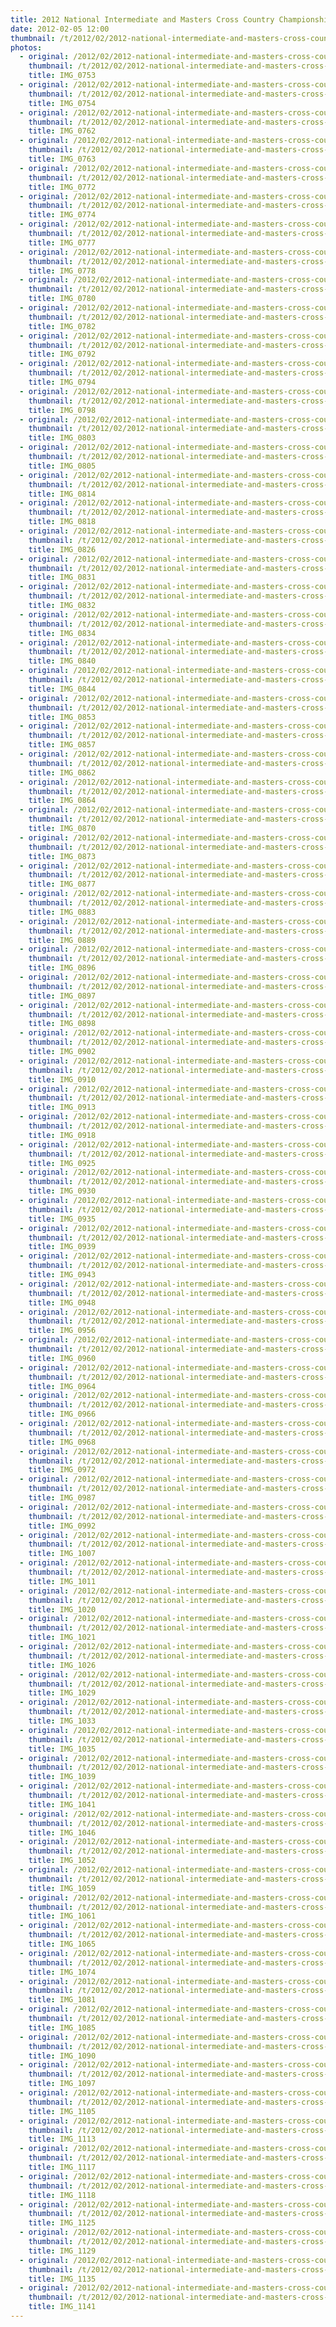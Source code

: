 ```yaml
---
title: 2012 National Intermediate and Masters Cross Country Championships
date: 2012-02-05 12:00
thumbnail: /t/2012/02/2012-national-intermediate-and-masters-cross-country/IMG_0753.jpg
photos:
  - original: /2012/02/2012-national-intermediate-and-masters-cross-country/IMG_0753.jpg
    thumbnail: /t/2012/02/2012-national-intermediate-and-masters-cross-country/IMG_0753.jpg
    title: IMG_0753
  - original: /2012/02/2012-national-intermediate-and-masters-cross-country/IMG_0754.jpg
    thumbnail: /t/2012/02/2012-national-intermediate-and-masters-cross-country/IMG_0754.jpg
    title: IMG_0754
  - original: /2012/02/2012-national-intermediate-and-masters-cross-country/IMG_0762.jpg
    thumbnail: /t/2012/02/2012-national-intermediate-and-masters-cross-country/IMG_0762.jpg
    title: IMG_0762
  - original: /2012/02/2012-national-intermediate-and-masters-cross-country/IMG_0763.jpg
    thumbnail: /t/2012/02/2012-national-intermediate-and-masters-cross-country/IMG_0763.jpg
    title: IMG_0763
  - original: /2012/02/2012-national-intermediate-and-masters-cross-country/IMG_0772.jpg
    thumbnail: /t/2012/02/2012-national-intermediate-and-masters-cross-country/IMG_0772.jpg
    title: IMG_0772
  - original: /2012/02/2012-national-intermediate-and-masters-cross-country/IMG_0774.jpg
    thumbnail: /t/2012/02/2012-national-intermediate-and-masters-cross-country/IMG_0774.jpg
    title: IMG_0774
  - original: /2012/02/2012-national-intermediate-and-masters-cross-country/IMG_0777.jpg
    thumbnail: /t/2012/02/2012-national-intermediate-and-masters-cross-country/IMG_0777.jpg
    title: IMG_0777
  - original: /2012/02/2012-national-intermediate-and-masters-cross-country/IMG_0778.jpg
    thumbnail: /t/2012/02/2012-national-intermediate-and-masters-cross-country/IMG_0778.jpg
    title: IMG_0778
  - original: /2012/02/2012-national-intermediate-and-masters-cross-country/IMG_0780.jpg
    thumbnail: /t/2012/02/2012-national-intermediate-and-masters-cross-country/IMG_0780.jpg
    title: IMG_0780
  - original: /2012/02/2012-national-intermediate-and-masters-cross-country/IMG_0782.jpg
    thumbnail: /t/2012/02/2012-national-intermediate-and-masters-cross-country/IMG_0782.jpg
    title: IMG_0782
  - original: /2012/02/2012-national-intermediate-and-masters-cross-country/IMG_0792.jpg
    thumbnail: /t/2012/02/2012-national-intermediate-and-masters-cross-country/IMG_0792.jpg
    title: IMG_0792
  - original: /2012/02/2012-national-intermediate-and-masters-cross-country/IMG_0794.jpg
    thumbnail: /t/2012/02/2012-national-intermediate-and-masters-cross-country/IMG_0794.jpg
    title: IMG_0794
  - original: /2012/02/2012-national-intermediate-and-masters-cross-country/IMG_0798.jpg
    thumbnail: /t/2012/02/2012-national-intermediate-and-masters-cross-country/IMG_0798.jpg
    title: IMG_0798
  - original: /2012/02/2012-national-intermediate-and-masters-cross-country/IMG_0803.jpg
    thumbnail: /t/2012/02/2012-national-intermediate-and-masters-cross-country/IMG_0803.jpg
    title: IMG_0803
  - original: /2012/02/2012-national-intermediate-and-masters-cross-country/IMG_0805.jpg
    thumbnail: /t/2012/02/2012-national-intermediate-and-masters-cross-country/IMG_0805.jpg
    title: IMG_0805
  - original: /2012/02/2012-national-intermediate-and-masters-cross-country/IMG_0814.jpg
    thumbnail: /t/2012/02/2012-national-intermediate-and-masters-cross-country/IMG_0814.jpg
    title: IMG_0814
  - original: /2012/02/2012-national-intermediate-and-masters-cross-country/IMG_0818.jpg
    thumbnail: /t/2012/02/2012-national-intermediate-and-masters-cross-country/IMG_0818.jpg
    title: IMG_0818
  - original: /2012/02/2012-national-intermediate-and-masters-cross-country/IMG_0826.jpg
    thumbnail: /t/2012/02/2012-national-intermediate-and-masters-cross-country/IMG_0826.jpg
    title: IMG_0826
  - original: /2012/02/2012-national-intermediate-and-masters-cross-country/IMG_0831.jpg
    thumbnail: /t/2012/02/2012-national-intermediate-and-masters-cross-country/IMG_0831.jpg
    title: IMG_0831
  - original: /2012/02/2012-national-intermediate-and-masters-cross-country/IMG_0832.jpg
    thumbnail: /t/2012/02/2012-national-intermediate-and-masters-cross-country/IMG_0832.jpg
    title: IMG_0832
  - original: /2012/02/2012-national-intermediate-and-masters-cross-country/IMG_0834.jpg
    thumbnail: /t/2012/02/2012-national-intermediate-and-masters-cross-country/IMG_0834.jpg
    title: IMG_0834
  - original: /2012/02/2012-national-intermediate-and-masters-cross-country/IMG_0840.jpg
    thumbnail: /t/2012/02/2012-national-intermediate-and-masters-cross-country/IMG_0840.jpg
    title: IMG_0840
  - original: /2012/02/2012-national-intermediate-and-masters-cross-country/IMG_0844.jpg
    thumbnail: /t/2012/02/2012-national-intermediate-and-masters-cross-country/IMG_0844.jpg
    title: IMG_0844
  - original: /2012/02/2012-national-intermediate-and-masters-cross-country/IMG_0853.jpg
    thumbnail: /t/2012/02/2012-national-intermediate-and-masters-cross-country/IMG_0853.jpg
    title: IMG_0853
  - original: /2012/02/2012-national-intermediate-and-masters-cross-country/IMG_0857.jpg
    thumbnail: /t/2012/02/2012-national-intermediate-and-masters-cross-country/IMG_0857.jpg
    title: IMG_0857
  - original: /2012/02/2012-national-intermediate-and-masters-cross-country/IMG_0862.jpg
    thumbnail: /t/2012/02/2012-national-intermediate-and-masters-cross-country/IMG_0862.jpg
    title: IMG_0862
  - original: /2012/02/2012-national-intermediate-and-masters-cross-country/IMG_0864.jpg
    thumbnail: /t/2012/02/2012-national-intermediate-and-masters-cross-country/IMG_0864.jpg
    title: IMG_0864
  - original: /2012/02/2012-national-intermediate-and-masters-cross-country/IMG_0870.jpg
    thumbnail: /t/2012/02/2012-national-intermediate-and-masters-cross-country/IMG_0870.jpg
    title: IMG_0870
  - original: /2012/02/2012-national-intermediate-and-masters-cross-country/IMG_0873.jpg
    thumbnail: /t/2012/02/2012-national-intermediate-and-masters-cross-country/IMG_0873.jpg
    title: IMG_0873
  - original: /2012/02/2012-national-intermediate-and-masters-cross-country/IMG_0877.jpg
    thumbnail: /t/2012/02/2012-national-intermediate-and-masters-cross-country/IMG_0877.jpg
    title: IMG_0877
  - original: /2012/02/2012-national-intermediate-and-masters-cross-country/IMG_0883.jpg
    thumbnail: /t/2012/02/2012-national-intermediate-and-masters-cross-country/IMG_0883.jpg
    title: IMG_0883
  - original: /2012/02/2012-national-intermediate-and-masters-cross-country/IMG_0889.jpg
    thumbnail: /t/2012/02/2012-national-intermediate-and-masters-cross-country/IMG_0889.jpg
    title: IMG_0889
  - original: /2012/02/2012-national-intermediate-and-masters-cross-country/IMG_0896.jpg
    thumbnail: /t/2012/02/2012-national-intermediate-and-masters-cross-country/IMG_0896.jpg
    title: IMG_0896
  - original: /2012/02/2012-national-intermediate-and-masters-cross-country/IMG_0897.jpg
    thumbnail: /t/2012/02/2012-national-intermediate-and-masters-cross-country/IMG_0897.jpg
    title: IMG_0897
  - original: /2012/02/2012-national-intermediate-and-masters-cross-country/IMG_0898.jpg
    thumbnail: /t/2012/02/2012-national-intermediate-and-masters-cross-country/IMG_0898.jpg
    title: IMG_0898
  - original: /2012/02/2012-national-intermediate-and-masters-cross-country/IMG_0902.jpg
    thumbnail: /t/2012/02/2012-national-intermediate-and-masters-cross-country/IMG_0902.jpg
    title: IMG_0902
  - original: /2012/02/2012-national-intermediate-and-masters-cross-country/IMG_0910.jpg
    thumbnail: /t/2012/02/2012-national-intermediate-and-masters-cross-country/IMG_0910.jpg
    title: IMG_0910
  - original: /2012/02/2012-national-intermediate-and-masters-cross-country/IMG_0913.jpg
    thumbnail: /t/2012/02/2012-national-intermediate-and-masters-cross-country/IMG_0913.jpg
    title: IMG_0913
  - original: /2012/02/2012-national-intermediate-and-masters-cross-country/IMG_0918.jpg
    thumbnail: /t/2012/02/2012-national-intermediate-and-masters-cross-country/IMG_0918.jpg
    title: IMG_0918
  - original: /2012/02/2012-national-intermediate-and-masters-cross-country/IMG_0925.jpg
    thumbnail: /t/2012/02/2012-national-intermediate-and-masters-cross-country/IMG_0925.jpg
    title: IMG_0925
  - original: /2012/02/2012-national-intermediate-and-masters-cross-country/IMG_0930.jpg
    thumbnail: /t/2012/02/2012-national-intermediate-and-masters-cross-country/IMG_0930.jpg
    title: IMG_0930
  - original: /2012/02/2012-national-intermediate-and-masters-cross-country/IMG_0935.jpg
    thumbnail: /t/2012/02/2012-national-intermediate-and-masters-cross-country/IMG_0935.jpg
    title: IMG_0935
  - original: /2012/02/2012-national-intermediate-and-masters-cross-country/IMG_0939.jpg
    thumbnail: /t/2012/02/2012-national-intermediate-and-masters-cross-country/IMG_0939.jpg
    title: IMG_0939
  - original: /2012/02/2012-national-intermediate-and-masters-cross-country/IMG_0943.jpg
    thumbnail: /t/2012/02/2012-national-intermediate-and-masters-cross-country/IMG_0943.jpg
    title: IMG_0943
  - original: /2012/02/2012-national-intermediate-and-masters-cross-country/IMG_0948.jpg
    thumbnail: /t/2012/02/2012-national-intermediate-and-masters-cross-country/IMG_0948.jpg
    title: IMG_0948
  - original: /2012/02/2012-national-intermediate-and-masters-cross-country/IMG_0956.jpg
    thumbnail: /t/2012/02/2012-national-intermediate-and-masters-cross-country/IMG_0956.jpg
    title: IMG_0956
  - original: /2012/02/2012-national-intermediate-and-masters-cross-country/IMG_0960.jpg
    thumbnail: /t/2012/02/2012-national-intermediate-and-masters-cross-country/IMG_0960.jpg
    title: IMG_0960
  - original: /2012/02/2012-national-intermediate-and-masters-cross-country/IMG_0964.jpg
    thumbnail: /t/2012/02/2012-national-intermediate-and-masters-cross-country/IMG_0964.jpg
    title: IMG_0964
  - original: /2012/02/2012-national-intermediate-and-masters-cross-country/IMG_0966.jpg
    thumbnail: /t/2012/02/2012-national-intermediate-and-masters-cross-country/IMG_0966.jpg
    title: IMG_0966
  - original: /2012/02/2012-national-intermediate-and-masters-cross-country/IMG_0968.jpg
    thumbnail: /t/2012/02/2012-national-intermediate-and-masters-cross-country/IMG_0968.jpg
    title: IMG_0968
  - original: /2012/02/2012-national-intermediate-and-masters-cross-country/IMG_0972.jpg
    thumbnail: /t/2012/02/2012-national-intermediate-and-masters-cross-country/IMG_0972.jpg
    title: IMG_0972
  - original: /2012/02/2012-national-intermediate-and-masters-cross-country/IMG_0987.jpg
    thumbnail: /t/2012/02/2012-national-intermediate-and-masters-cross-country/IMG_0987.jpg
    title: IMG_0987
  - original: /2012/02/2012-national-intermediate-and-masters-cross-country/IMG_0992.jpg
    thumbnail: /t/2012/02/2012-national-intermediate-and-masters-cross-country/IMG_0992.jpg
    title: IMG_0992
  - original: /2012/02/2012-national-intermediate-and-masters-cross-country/IMG_1007.jpg
    thumbnail: /t/2012/02/2012-national-intermediate-and-masters-cross-country/IMG_1007.jpg
    title: IMG_1007
  - original: /2012/02/2012-national-intermediate-and-masters-cross-country/IMG_1011.jpg
    thumbnail: /t/2012/02/2012-national-intermediate-and-masters-cross-country/IMG_1011.jpg
    title: IMG_1011
  - original: /2012/02/2012-national-intermediate-and-masters-cross-country/IMG_1020.jpg
    thumbnail: /t/2012/02/2012-national-intermediate-and-masters-cross-country/IMG_1020.jpg
    title: IMG_1020
  - original: /2012/02/2012-national-intermediate-and-masters-cross-country/IMG_1021.jpg
    thumbnail: /t/2012/02/2012-national-intermediate-and-masters-cross-country/IMG_1021.jpg
    title: IMG_1021
  - original: /2012/02/2012-national-intermediate-and-masters-cross-country/IMG_1026.jpg
    thumbnail: /t/2012/02/2012-national-intermediate-and-masters-cross-country/IMG_1026.jpg
    title: IMG_1026
  - original: /2012/02/2012-national-intermediate-and-masters-cross-country/IMG_1029.jpg
    thumbnail: /t/2012/02/2012-national-intermediate-and-masters-cross-country/IMG_1029.jpg
    title: IMG_1029
  - original: /2012/02/2012-national-intermediate-and-masters-cross-country/IMG_1033.jpg
    thumbnail: /t/2012/02/2012-national-intermediate-and-masters-cross-country/IMG_1033.jpg
    title: IMG_1033
  - original: /2012/02/2012-national-intermediate-and-masters-cross-country/IMG_1035.jpg
    thumbnail: /t/2012/02/2012-national-intermediate-and-masters-cross-country/IMG_1035.jpg
    title: IMG_1035
  - original: /2012/02/2012-national-intermediate-and-masters-cross-country/IMG_1039.jpg
    thumbnail: /t/2012/02/2012-national-intermediate-and-masters-cross-country/IMG_1039.jpg
    title: IMG_1039
  - original: /2012/02/2012-national-intermediate-and-masters-cross-country/IMG_1041.jpg
    thumbnail: /t/2012/02/2012-national-intermediate-and-masters-cross-country/IMG_1041.jpg
    title: IMG_1041
  - original: /2012/02/2012-national-intermediate-and-masters-cross-country/IMG_1046.jpg
    thumbnail: /t/2012/02/2012-national-intermediate-and-masters-cross-country/IMG_1046.jpg
    title: IMG_1046
  - original: /2012/02/2012-national-intermediate-and-masters-cross-country/IMG_1052.jpg
    thumbnail: /t/2012/02/2012-national-intermediate-and-masters-cross-country/IMG_1052.jpg
    title: IMG_1052
  - original: /2012/02/2012-national-intermediate-and-masters-cross-country/IMG_1059.jpg
    thumbnail: /t/2012/02/2012-national-intermediate-and-masters-cross-country/IMG_1059.jpg
    title: IMG_1059
  - original: /2012/02/2012-national-intermediate-and-masters-cross-country/IMG_1061.jpg
    thumbnail: /t/2012/02/2012-national-intermediate-and-masters-cross-country/IMG_1061.jpg
    title: IMG_1061
  - original: /2012/02/2012-national-intermediate-and-masters-cross-country/IMG_1065.jpg
    thumbnail: /t/2012/02/2012-national-intermediate-and-masters-cross-country/IMG_1065.jpg
    title: IMG_1065
  - original: /2012/02/2012-national-intermediate-and-masters-cross-country/IMG_1074.jpg
    thumbnail: /t/2012/02/2012-national-intermediate-and-masters-cross-country/IMG_1074.jpg
    title: IMG_1074
  - original: /2012/02/2012-national-intermediate-and-masters-cross-country/IMG_1081.jpg
    thumbnail: /t/2012/02/2012-national-intermediate-and-masters-cross-country/IMG_1081.jpg
    title: IMG_1081
  - original: /2012/02/2012-national-intermediate-and-masters-cross-country/IMG_1085.jpg
    thumbnail: /t/2012/02/2012-national-intermediate-and-masters-cross-country/IMG_1085.jpg
    title: IMG_1085
  - original: /2012/02/2012-national-intermediate-and-masters-cross-country/IMG_1090.jpg
    thumbnail: /t/2012/02/2012-national-intermediate-and-masters-cross-country/IMG_1090.jpg
    title: IMG_1090
  - original: /2012/02/2012-national-intermediate-and-masters-cross-country/IMG_1097.jpg
    thumbnail: /t/2012/02/2012-national-intermediate-and-masters-cross-country/IMG_1097.jpg
    title: IMG_1097
  - original: /2012/02/2012-national-intermediate-and-masters-cross-country/IMG_1105.jpg
    thumbnail: /t/2012/02/2012-national-intermediate-and-masters-cross-country/IMG_1105.jpg
    title: IMG_1105
  - original: /2012/02/2012-national-intermediate-and-masters-cross-country/IMG_1113.jpg
    thumbnail: /t/2012/02/2012-national-intermediate-and-masters-cross-country/IMG_1113.jpg
    title: IMG_1113
  - original: /2012/02/2012-national-intermediate-and-masters-cross-country/IMG_1117.jpg
    thumbnail: /t/2012/02/2012-national-intermediate-and-masters-cross-country/IMG_1117.jpg
    title: IMG_1117
  - original: /2012/02/2012-national-intermediate-and-masters-cross-country/IMG_1118.jpg
    thumbnail: /t/2012/02/2012-national-intermediate-and-masters-cross-country/IMG_1118.jpg
    title: IMG_1118
  - original: /2012/02/2012-national-intermediate-and-masters-cross-country/IMG_1125.jpg
    thumbnail: /t/2012/02/2012-national-intermediate-and-masters-cross-country/IMG_1125.jpg
    title: IMG_1125
  - original: /2012/02/2012-national-intermediate-and-masters-cross-country/IMG_1129.jpg
    thumbnail: /t/2012/02/2012-national-intermediate-and-masters-cross-country/IMG_1129.jpg
    title: IMG_1129
  - original: /2012/02/2012-national-intermediate-and-masters-cross-country/IMG_1135.jpg
    thumbnail: /t/2012/02/2012-national-intermediate-and-masters-cross-country/IMG_1135.jpg
    title: IMG_1135
  - original: /2012/02/2012-national-intermediate-and-masters-cross-country/IMG_1141.jpg
    thumbnail: /t/2012/02/2012-national-intermediate-and-masters-cross-country/IMG_1141.jpg
    title: IMG_1141
---
```

